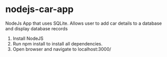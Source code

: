 # nodejs-car-app
NodeJs App that uses SQLite. Allows user to add car details to a database and display database records

1. Install NodeJS
2. Run npm install to install all dependencies.
3. Open browser and navigate to localhost:3000/
